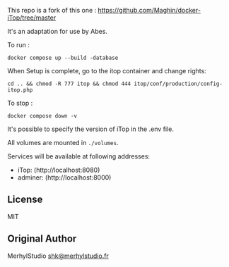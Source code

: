 This repo is a fork of this one : https://github.com/Maghin/docker-iTop/tree/master 

It's an adaptation for use by Abes.

To run :

    docker compose up --build -database

When Setup is complete, go to the itop container and change rights: 
  
    cd .. && chmod -R 777 itop && chmod 444 itop/conf/production/config-itop.php

To stop : 

    docker compose down -v

It's possible to specify the version of iTop in the .env file.

All volumes are mounted in `./volumes`.

Services will be available at following addresses:

- iTop: (http://localhost:8080)
- adminer: (http://localhost:8000)

## License

MIT

## Original Author

MerhylStudio <shk@merhylstudio.fr>

